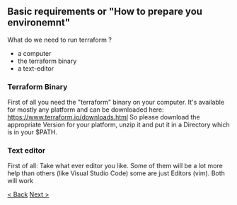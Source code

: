 ## Basic requirements or "How to prepare you environemnt"
What do we need to run terraform ? 
* a computer
* the terraform binary
* a text-editor

### Terraform Binary

First of all you need the "terraform" binary on your computer. It's available for mostly any platform and can be downloaded here: https://www.terraform.io/downloads.html
So please download the appropriate Version for your platform, unzip it and put it in a Directory which is in your $PATH. 

### Text editor 

First of all: Take what ever editor you like. Some of them will be a lot more help than others (like Visual Studio Code) some are just Editors (vim). Both will work


[< Back](https://github.com/FullStackS-GmbH/terraform-workshop/blob/master/Grundlagen/README.md)
[Next >](https://github.com/FullStackS-GmbH/terraform-workshop/blob/master/Grundlagen/2_Create_First_Line_Of_Code.md)